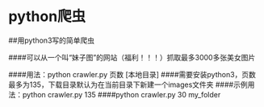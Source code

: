 # python爬虫
##用python3写的简单爬虫

####可以从一个叫“妹子图”的网站（福利！！！）抓取最多3000多张美女图片

####用法：python crawler.py 页数 [本地目录]
####需要安装python3，页数最多为135，下载目录默认为在当前目录下新建一个images文件夹
####示例用法：python crawler.py 135
####python crawler.py 30 my_folder
